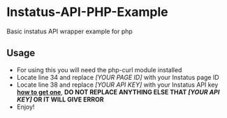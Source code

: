 # Instatus-API-PHP-Example
Basic instatus API wrapper example for php

## Usage
- For using this you will need the php-curl module installed
- Locate line 34 and replace *[YOUR PAGE ID]* with your Instatus page ID
- Locate line 38 and replace *[YOUR API KEY]* with your Instatus API key [**how to get one**](https://instatus.com/help/api#authentication), **DO NOT REPLACE ANYTHING ELSE THAT *[YOUR API KEY]* OR IT WILL GIVE ERROR**
- Enjoy!
